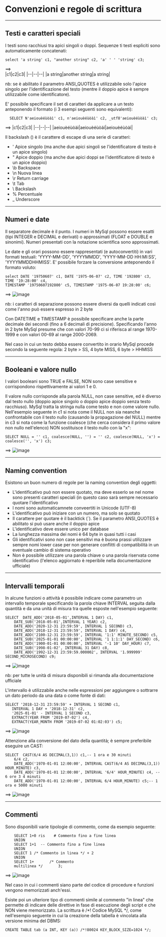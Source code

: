# Convenzioni e regole di scrittura
-----------------------------------
## Testi e caratteri speciali
  I testi sono racchiusi tra apici singoli o doppi. Sequenze ti testi espliciti sono automaticamente concatenati:
  
    select 'a string' c1, "another string" c2, 'a' ' ' 'string' c3;
    
  ==>  
  |c1|c2|c3|
  |--|--|--|
  |a string|another string|a string|
  
  nb: se è abilitato il parametro ANSI_QUOTES è utilizzabile solo l'apice singolo per l'identificazione del testo (mentre il doppio apice è sempre utilizzabile come identificatore).

  E' possibile specificare il set di caratteri da applicare a un testo anteponendo il formato (i 3 esempi seguenti sono equivalenti):
    
      SELECT N'aeiouèéùòàì' c1, n'aeiouèéùòàì' c2, _utf8'aeiouèéùòàì' c3;

  ==> 
  |c1|c2|c3|
  |--|--|--|
  |aeiouèéùòàì|aeiouèéùòàì|aeiouèéùòàì|
  
  Il backslash (\) è il carattere di escape di una serie di caratteri:
  - \'	Apice singolo (ma anche due apici singoli se l'identificatore di testo è un apice singolo)
  - \"	Apice doppio (ma anche due apici doppi se l'identificatore di testo è un apice doppio)
  - \b	Backspace
  - \n	Nuova linea
  - \r	Return carriage
  - \t	Tab
  - \\	Backslash
  - \%	Percentuale
  - \_	Underscore

-----------------------------------
## Numeri e date
  Il separatore decimale è il punto. 
  I numeri in MySql possono essere esatti (tipi INTEGER e DECIMAL e derivati) o approssimati (FLOAT e DOUBLE e sinonimi). Numeri presentati con la notazione scientifica sono approssimati.

  Le date e gli orari possono essere rappresentati (e autoconvertiti) in vari formati testuali: 'YYYY-MM-DD', 'YYYYMMDD', 'YYYY-MM-DD HH:MI:SS', 'YYYYMMDDHHMISS'.
  E' possibile forzare la conversione anteponendo il formato voluto:

    select DATE '19750607' c1, DATE '1975-06-07' c2, TIME '192800' c3, TIME '19:28:00' c4, 
    TIMESTAMP '19750607192800' c5, TIMESTAMP '1975-06-07 19:28:00' c6;

  ==> ![image](https://github.com/pmarconcini/DB_MySql_Appunti/assets/82878995/edd40c63-d412-4ebf-953e-52d494d7a3a4)

  nb: i caratteri di separazione possono essere diversi da quelli indicati così come l'anno può essere espresso in 2 byte
  
  Con DATETIME e TIMESTAMP è possibile specificare anche la parte decimale dei secondi (fino a 6 decimali di precisione).
  Specificando l'anno in 2 byte MySql presume che con valori 70-99 ci si riferisca al range 1970-1999 e con valori 00-69 al range 2000-2069.

  Nel caso in cui un testo debba essere convertito in orario MySql procede secondo la seguente regola: 2 byte > SS, 4 byte MISS, 6 byte > HHMISS

-----------------------------------
## Booleani e valore nullo
  I valori booleani sono TRUE e FALSE, NON sono case sensitive e corrispondono rispettivamente ai valori 1 e 0.

  Il valore nullo corrisponde alla parola NULL, non case sensitive, ed è diverso dal testo nullo (doppio apice singolo o doppio apice doppio senza testo racchiuso). 
  MySql tratta la stringa nulla come testo e non come valore nullo. 
  Nell'esempio seguente in c1 si nota come il NULL non sia neanche confrontabile con il testo nullo (causando la propagazione del NULL) mentre in c3 si nota come la funzione coalesce (che cerca considera il primo valore non nullo nell'elenco) NON sostituisce il testo nullo con la "x":
  
    SELECT NULL = '' c1, coalesce(NULL, '') = '' c2, coalesce(NULL, 'x') = coalesce('', 'x') c3;

  ==> ![image](https://github.com/pmarconcini/DB_MySql_Appunti/assets/82878995/7826b97d-0017-4759-9b4b-1ce6d3576652)

-----------------------------------
## Naming convention
  Esistono un buon numero di regole per la naming convention degli oggetti:
  - L'identificativo può non essere quotato, ma deve esserlo se nel nome sono presenti caratteri speciali (in questo caso sarà sempre necessario quotare l'identificativo
  - I nomi sono automaticamnete conveertiti in Unicode (UTF-8)
  - L'identificativo può iniziare con un numero, ma solo se quotato
  - Il carattere per quotare è il backtick (`). Se il parametro ANSI_QUOTES è abilitato si può usare anche il doppio apice
  - L'identificativo deve essere unico per database
  - La lunghezza massima dei nomi è 64 byte in quasi tutti i casi
  - Gli identificativi sono non case sensitivi ma è buona prassi utilizzare sempre nomi lower case per non generare conflitti di compatibilità in un eventuale cambio di sistema operativo
  - Non è possibile utilizzare una parola chiave o una parola riservata come identificativo (l'elenco aggiornato è reperibile nella documentazione ufficiale)

-----------------------------------
## Intervalli temporali
  In alcune funzioni o attività è possibile indicare come parametro un intervallo temporale specificando la parola chiave INTERVAL seguita dalla quantità e da una unità di misura tra quelle esposte nell'esempio seguente:

    SELECT  DATE_ADD('2018-05-01',INTERVAL 1 DAY) c1, 
		DATE_SUB('2018-05-01',INTERVAL 1 YEAR) c2, 
        DATE_ADD('2020-12-31 23:59:59', INTERVAL 1 SECOND) c3, 
        DATE_ADD('2018-12-31 23:59:59', INTERVAL 1 DAY) c4, 
        DATE_ADD('2100-12-31 23:59:59', INTERVAL '1:1' MINUTE_SECOND) c5, 
        DATE_SUB('2025-01-01 00:00:00', INTERVAL '1 1:1:1' DAY_SECOND) c6,
        DATE_ADD('1900-01-01 00:00:00', INTERVAL '-1 10' DAY_HOUR) c7,
        DATE_SUB('1998-01-02', INTERVAL 31 DAY) c8,
        DATE_ADD('1992-12-31 23:59:59.000002', INTERVAL '1.999999' SECOND_MICROSECOND) c9;

  ==> ![image](https://github.com/pmarconcini/DB_MySql_Appunti/assets/82878995/07163213-e93a-45b7-8c30-0f0725f17fe4)

  nb: per tutte le unità di misura disponibili si rimanda alla documentazione ufficiale

  L'intervallo è utilizzabile anche nelle espressioni per aggiungere o sottrarre un dato periodo da una data o come fonte di dati:

    SELECT '2018-12-31 23:59:59' + INTERVAL 1 SECOND c1, 
       INTERVAL 1 DAY + '2018-12-31' c2,
       '2025-01-01' - INTERVAL 1 SECOND c3, 
       EXTRACT(YEAR FROM '2019-07-02') c4, 
       EXTRACT(YEAR_MONTH FROM '2019-07-02 01:02:03') c5;

  ==> ![image](https://github.com/pmarconcini/DB_MySql_Appunti/assets/82878995/27ff4a71-6a72-4103-b744-1322c1644f1a)
  
  Attenzione alla conversione del dato della quantità; è sempre preferibile eseguire un CAST:

    SELECT  CAST(6/4 AS DECIMAL(3,1)) c1,-- 1 ora e 30 minuti
  		6/4 c2,
  		DATE_ADD('1970-01-01 12:00:00', INTERVAL CAST(6/4 AS DECIMAL(3,1)) HOUR_MINUTE) c3,
  		DATE_ADD('1970-01-01 12:00:00', INTERVAL '6/4' HOUR_MINUTE) c4, -- 6 ore 3 4 minuti
  		DATE_ADD('1970-01-01 12:00:00', INTERVAL 6/4 HOUR_MINUTE) c5;-- 1 ora e 5000 minuti

  ==> ![image](https://github.com/pmarconcini/DB_MySql_Appunti/assets/82878995/bc6a6e79-760d-4b96-b7f9-c1ae389a6459)

-----------------------------------
## Commenti
  Sono disponibili varie tipologie di commento, come da esempio seguente:

		SELECT 1+0 ris    # Commento fino a fine linea
		UNION 
		SELECT 1+1  -- Commento fino a fine linea
		UNION 
		SELECT 1 /* Commento in linea */ + 2
		UNION 
		SELECT 1+		/* Commento
		multilinea */		3;

 ==> ![image](https://github.com/pmarconcini/DB_MySql_Appunti/assets/82878995/2015383b-b535-4711-9c60-e6d0ea3d1cd0)

  Nel caso in cui i commenti siano parte del codice di procedure e funzioni vengono memorizzati anch'essi.

  Esiste poi un ulteriore tipo di commenti simile al commento "in linea" che permette di indicare delle direttive in fase di esecuzione degli script e che NON viene memorizzato. La scrittura è /*! Codice MySQL */, come nell'esempio seguente in cui la creazione della tabella è vincolata alla versione minima del DBMS:

	CREATE TABLE tab (a INT, KEY (a)) /*!80024 KEY_BLOCK_SIZE=1024 */;

  
